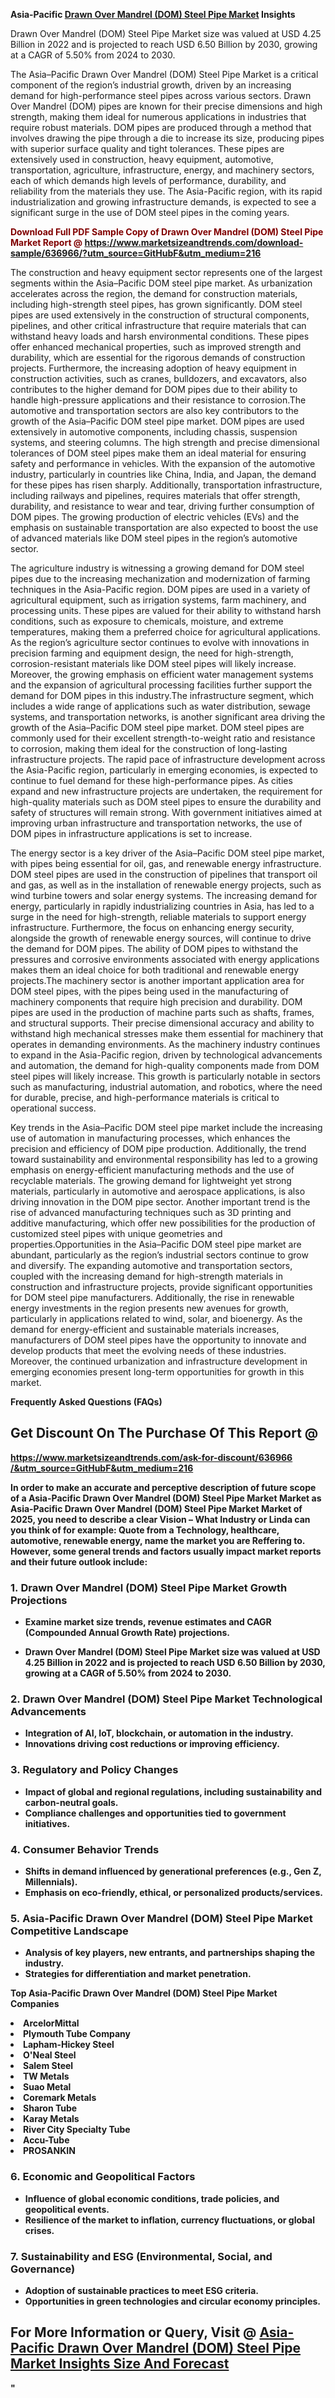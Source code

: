 <p><strong>Asia-Pacific&nbsp;<a href=""https://www.marketsizeandtrends.com/download-sample/636966/&amp;utm_source=GitHubF&amp;utm_medium=216"">Drawn Over Mandrel (DOM) Steel Pipe Market</a> Insights</strong></p><p>Drawn Over Mandrel (DOM) Steel Pipe Market size was valued at USD 4.25 Billion in 2022 and is projected to reach USD 6.50 Billion by 2030, growing at a CAGR of 5.50% from 2024 to 2030.</p><p><p>The Asia–Pacific Drawn Over Mandrel (DOM) Steel Pipe Market is a critical component of the region’s industrial growth, driven by an increasing demand for high-performance steel pipes across various sectors. Drawn Over Mandrel (DOM) pipes are known for their precise dimensions and high strength, making them ideal for numerous applications in industries that require robust materials. DOM pipes are produced through a method that involves drawing the pipe through a die to increase its size, producing pipes with superior surface quality and tight tolerances. These pipes are extensively used in construction, heavy equipment, automotive, transportation, agriculture, infrastructure, energy, and machinery sectors, each of which demands high levels of performance, durability, and reliability from the materials they use. The Asia-Pacific region, with its rapid industrialization and growing infrastructure demands, is expected to see a significant surge in the use of DOM steel pipes in the coming years. <strong><p><strong><span style="color: #800000;">Download Full PDF Sample Copy of Drawn Over Mandrel (DOM) Steel Pipe Market Report @</span>&nbsp;</strong><a href="https://www.marketsizeandtrends.com/download-sample/636966/?utm_source=GitHubF&amp;utm_medium=216" target="_blank">https://www.marketsizeandtrends.com/download-sample/636966/?utm_source=GitHubF&amp;utm_medium=216</a></p></strong></p><p>The construction and heavy equipment sector represents one of the largest segments within the Asia–Pacific DOM steel pipe market. As urbanization accelerates across the region, the demand for construction materials, including high-strength steel pipes, has grown significantly. DOM steel pipes are used extensively in the construction of structural components, pipelines, and other critical infrastructure that require materials that can withstand heavy loads and harsh environmental conditions. These pipes offer enhanced mechanical properties, such as improved strength and durability, which are essential for the rigorous demands of construction projects. Furthermore, the increasing adoption of heavy equipment in construction activities, such as cranes, bulldozers, and excavators, also contributes to the higher demand for DOM pipes due to their ability to handle high-pressure applications and their resistance to corrosion.The automotive and transportation sectors are also key contributors to the growth of the Asia–Pacific DOM steel pipe market. DOM pipes are used extensively in automotive components, including chassis, suspension systems, and steering columns. The high strength and precise dimensional tolerances of DOM steel pipes make them an ideal material for ensuring safety and performance in vehicles. With the expansion of the automotive industry, particularly in countries like China, India, and Japan, the demand for these pipes has risen sharply. Additionally, transportation infrastructure, including railways and pipelines, requires materials that offer strength, durability, and resistance to wear and tear, driving further consumption of DOM pipes. The growing production of electric vehicles (EVs) and the emphasis on sustainable transportation are also expected to boost the use of advanced materials like DOM steel pipes in the region’s automotive sector.<p>The agriculture industry is witnessing a growing demand for DOM steel pipes due to the increasing mechanization and modernization of farming techniques in the Asia-Pacific region. DOM pipes are used in a variety of agricultural equipment, such as irrigation systems, farm machinery, and processing units. These pipes are valued for their ability to withstand harsh conditions, such as exposure to chemicals, moisture, and extreme temperatures, making them a preferred choice for agricultural applications. As the region’s agriculture sector continues to evolve with innovations in precision farming and equipment design, the need for high-strength, corrosion-resistant materials like DOM steel pipes will likely increase. Moreover, the growing emphasis on efficient water management systems and the expansion of agricultural processing facilities further support the demand for DOM pipes in this industry.The infrastructure segment, which includes a wide range of applications such as water distribution, sewage systems, and transportation networks, is another significant area driving the growth of the Asia–Pacific DOM steel pipe market. DOM steel pipes are commonly used for their excellent strength-to-weight ratio and resistance to corrosion, making them ideal for the construction of long-lasting infrastructure projects. The rapid pace of infrastructure development across the Asia-Pacific region, particularly in emerging economies, is expected to continue to fuel demand for these high-performance pipes. As cities expand and new infrastructure projects are undertaken, the requirement for high-quality materials such as DOM steel pipes to ensure the durability and safety of structures will remain strong. With government initiatives aimed at improving urban infrastructure and transportation networks, the use of DOM pipes in infrastructure applications is set to increase.<p>The energy sector is a key driver of the Asia–Pacific DOM steel pipe market, with pipes being essential for oil, gas, and renewable energy infrastructure. DOM steel pipes are used in the construction of pipelines that transport oil and gas, as well as in the installation of renewable energy projects, such as wind turbine towers and solar energy systems. The increasing demand for energy, particularly in rapidly industrializing countries in Asia, has led to a surge in the need for high-strength, reliable materials to support energy infrastructure. Furthermore, the focus on enhancing energy security, alongside the growth of renewable energy sources, will continue to drive the demand for DOM pipes. The ability of DOM pipes to withstand the pressures and corrosive environments associated with energy applications makes them an ideal choice for both traditional and renewable energy projects.The machinery sector is another important application area for DOM steel pipes, with the pipes being used in the manufacturing of machinery components that require high precision and durability. DOM pipes are used in the production of machine parts such as shafts, frames, and structural supports. Their precise dimensional accuracy and ability to withstand high mechanical stresses make them essential for machinery that operates in demanding environments. As the machinery industry continues to expand in the Asia-Pacific region, driven by technological advancements and automation, the demand for high-quality components made from DOM steel pipes will likely increase. This growth is particularly notable in sectors such as manufacturing, industrial automation, and robotics, where the need for durable, precise, and high-performance materials is critical to operational success.<p>Key trends in the Asia–Pacific DOM steel pipe market include the increasing use of automation in manufacturing processes, which enhances the precision and efficiency of DOM pipe production. Additionally, the trend toward sustainability and environmental responsibility has led to a growing emphasis on energy-efficient manufacturing methods and the use of recyclable materials. The growing demand for lightweight yet strong materials, particularly in automotive and aerospace applications, is also driving innovation in the DOM pipe sector. Another important trend is the rise of advanced manufacturing techniques such as 3D printing and additive manufacturing, which offer new possibilities for the production of customized steel pipes with unique geometries and properties.Opportunities in the Asia–Pacific DOM steel pipe market are abundant, particularly as the region’s industrial sectors continue to grow and diversify. The expanding automotive and transportation sectors, coupled with the increasing demand for high-strength materials in construction and infrastructure projects, provide significant opportunities for DOM steel pipe manufacturers. Additionally, the rise in renewable energy investments in the region presents new avenues for growth, particularly in applications related to wind, solar, and bioenergy. As the demand for energy-efficient and sustainable materials increases, manufacturers of DOM steel pipes have the opportunity to innovate and develop products that meet the evolving needs of these industries. Moreover, the continued urbanization and infrastructure development in emerging economies present long-term opportunities for growth in this market.<p><strong>Frequently Asked Questions (FAQs)</</p><h2><strong>Get Discount On The Purchase Of This Report @&nbsp;</strong></h2><p><strong><a href=""https://www.marketsizeandtrends.com/ask-for-discount/636966/&amp;utm_source=GitHubF&amp;utm_medium=216"" target=""_blank"">https://www.marketsizeandtrends.com/ask-for-discount/636966<br />/&amp;utm_source=GitHubF&amp;utm_medium=216</a></strong></p><p>In order to make an accurate and perceptive description of future scope of a Asia-Pacific&nbsp;Drawn Over Mandrel (DOM) Steel Pipe Market Market as Asia-Pacific&nbsp;Drawn Over Mandrel (DOM) Steel Pipe Market Market of 2025, you need to describe a clear Vision &ndash; What Industry or Linda can you think of for example: Quote from a Technology, healthcare, automotive, renewable energy, name the market you are Reffering to. However, some general trends and factors usually impact market reports and their future outlook include:</p><h3>1.&nbsp;<strong>Drawn Over Mandrel (DOM) Steel Pipe Market Growth Projections</strong></h3><ul><li>Examine market size trends, revenue estimates and CAGR (Compounded Annual Growth Rate) projections.</li><li><p>Drawn Over Mandrel (DOM) Steel Pipe Market size was valued at USD 4.25 Billion in 2022 and is projected to reach USD 6.50 Billion by 2030, growing at a CAGR of 5.50% from 2024 to 2030.</p></li></ul><h3>2.&nbsp;<strong>Drawn Over Mandrel (DOM) Steel Pipe Market Technological Advancements</strong></h3><ul><li>Integration of AI, IoT, blockchain, or automation in the industry.</li><li>Innovations driving cost reductions or improving efficiency.</li></ul><h3>3.&nbsp;<strong>Regulatory and Policy Changes</strong></h3><ul><li>Impact of global and regional regulations, including sustainability and carbon-neutral goals.</li><li>Compliance challenges and opportunities tied to government initiatives.</li></ul><h3>4.&nbsp;<strong>Consumer Behavior Trends</strong></h3><ul><li>Shifts in demand influenced by generational preferences (e.g., Gen Z, Millennials).</li><li>Emphasis on eco-friendly, ethical, or personalized products/services.</li></ul><h3>5.&nbsp;<strong>Asia-Pacific Drawn Over Mandrel (DOM) Steel Pipe Market Competitive Landscape</strong></h3><ul><li>Analysis of key players, new entrants, and partnerships shaping the industry.</li><li>Strategies for differentiation and market penetration.</li></ul><p data-pm-slice=""1 1 []"">Top Asia-Pacific Drawn Over Mandrel (DOM) Steel Pipe Market Companies</p><div data-test-id=""""><p><li>ArcelorMittal</li><li> Plymouth Tube Company</li><li> Lapham-Hickey Steel</li><li> O'Neal Steel</li><li> Salem Steel</li><li> TW Metals</li><li> Suao Metal</li><li> Coremark Metals</li><li> Sharon Tube</li><li> Karay Metals</li><li> River City Specialty Tube</li><li> Accu-Tube</li><li> PROSANKIN</li></p></div><h3>6.&nbsp;<strong>Economic and Geopolitical Factors</strong></h3><ul><li>Influence of global economic conditions, trade policies, and geopolitical events.</li><li>Resilience of the market to inflation, currency fluctuations, or global crises.</li></ul><h3>7.&nbsp;<strong>Sustainability and ESG (Environmental, Social, and Governance)</strong></h3><ul><li>Adoption of sustainable practices to meet ESG criteria.</li><li>Opportunities in green technologies and circular economy principles.</li></ul><h2><strong>For More Information or Query, Visit @&nbsp;</strong><a href=""https://www.verifiedmarketreports.com/product/drawn-over-mandrel-dom-steel-pipe-market/"" target=""_blank"">Asia-Pacific Drawn Over Mandrel (DOM) Steel Pipe Market Insights Size And Forecast</a></h2>"
